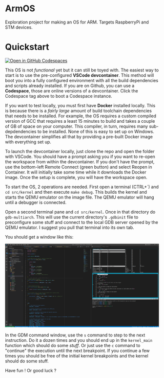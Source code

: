 # ArmOS
Exploration project for making an OS for ARM. Targets RaspberryPi and STM devices.

# Quickstart

[![Open in GitHub Codespaces](https://github.com/codespaces/badge.svg)](https://github.com/codespaces/new?hide_repo_select=true&ref=main&repo=581907267&machine=basicLinux32gb&devcontainer_path=.devcontainer%2Fdevcontainer.json&location=EastUs)

This OS is not _functional_ yet but it can still be toyed with. The easiest way to start is to use the pre-configured **VSCode devcontainer**. This method will boot you into a fully configured environment with all the build dependencies and scripts already installed. If you are on Github, you can use a **Codespace**, those are online versions of a devcontainer. Click the Codespace tag above to boot a Codespace instance.

If you want to test locally, you must first have **Docker** installed locally. This is because there is a *fairly large* amount of build toolchain dependencies that needs to be installed. For example, the OS requires a custom compiled version of GCC that requires a least 15 minutes to build and takes a couple of GB of space on your computer. This compiler, in turn, requires many sub-depdendencies to be installed. None of this is easy to set up on Windows. The devcontainer simplifies all that by providing a pre-built Docker image with everything set up.

To launch the devcontainer locally, just clone the repo and open the folder with VSCode. You should have a prompt asking you if you want to re-open the workspace from within the devcontainer. If you don't have the prompt, use the bottom-left Remote Connect (green button) and select Reopen in Container. It will initially take some time while it downloads the Docker image. Once the setup is complete, you will have the workspace open.

To start the OS, 2 operations are needed. First open a terminal (CTRL+\`) and `cd src/kernel` and then execute `make debug`. This builds the kernel and starts the QEMU emulator on the image file. The QEMU emulator will hang until a debugger is connected.

Open a second terminal pane and `cd src/kernel`. Once in that directory do `gdb-multiarch`. This will use the current directory's `.gdbinit` file to preconfigure some stuff and connect to the local GDB server opened by the QEMU emulator. I suggest you pull that terminal into its own tab.

You should get a window like this:

![This is an image](/support/assets/vscode_debug_window.png)

In the GDM command window, use the `s` command to step to the next instruction. Do it a dozen times and you should end up in the `kernel_main` function which should do some _stuff_. Or just use the `c` command to "continue" the execution until the next breakpoint. If you continue a few times you should be free of the initial kernel breakpoints and the kernel should do some stuff.

Have fun ! Or good luck ?